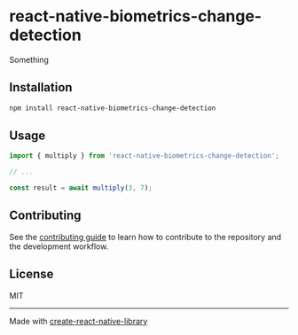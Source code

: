 # react-native-biometrics-change-detection

Something

## Installation

```sh
npm install react-native-biometrics-change-detection
```

## Usage

```js
import { multiply } from 'react-native-biometrics-change-detection';

// ...

const result = await multiply(3, 7);
```

## Contributing

See the [contributing guide](CONTRIBUTING.md) to learn how to contribute to the repository and the development workflow.

## License

MIT

---

Made with [create-react-native-library](https://github.com/callstack/react-native-builder-bob)
